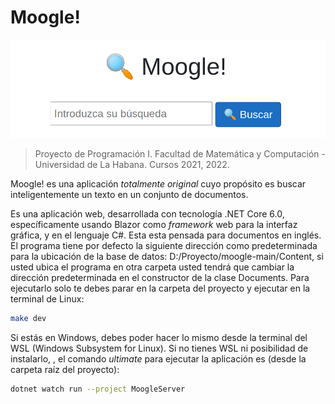 # Moogle!

![](moogle.png)

> Proyecto de Programación I.
> Facultad de Matemática y Computación - Universidad de La Habana.
> Cursos 2021, 2022.

Moogle! es una aplicación *totalmente original* cuyo propósito es buscar inteligentemente un texto en un conjunto de documentos.

Es una aplicación web, desarrollada con tecnología .NET Core 6.0, específicamente usando Blazor como *framework* web para la interfaz gráfica, y en el lenguaje C#.
Esta esta pensada para documentos en inglés.
El programa tiene por defecto la siguiente dirección como predeterminada para la ubicación de la base de datos: D:/Proyecto/moogle-main/Content, si usted ubica el programa en otra carpeta usted tendrá que cambiar la dirección predeterminada en el constructor de la clase Documents.
Para ejecutarlo solo te debes parar en la carpeta del proyecto y ejecutar en la terminal de Linux:

```bash
make dev
```

Si estás en Windows, debes poder hacer lo mismo desde la terminal del WSL (Windows Subsystem for Linux). Si no tienes WSL ni posibilidad de instalarlo, , el comando *ultimate* para ejecutar la aplicación es (desde la carpeta raíz del proyecto):

```bash
dotnet watch run --project MoogleServer
```


